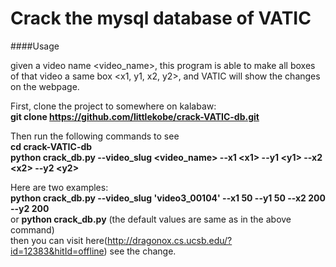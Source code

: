 # Crack the mysql database of VATIC 

####Usage

given a video name \<video_name\>, this program is able to make all boxes of that video a same box \<x1, y1, x2, y2\>, and VATIC will show the changes on the webpage.

First, clone the project to somewhere on kalabaw: <br>
  __git clone https://github.com/littlekobe/crack-VATIC-db.git__ <br>

Then run the following commands to see <br>
  __cd crack-VATIC-db__ <br>
  __python crack_db.py --video_slug \<video_name\> --x1 \<x1\> --y1 \<y1\> --x2 \<x2\> --y2 \<y2\>__ <br>
  
Here are two examples: <br>
  __python crack_db.py --video_slug 'video3_00104' --x1 50 --y1 50 --x2 200 --y2 200__ <br>
  or __python crack_db.py__ (the default values are same as in the above command) <br>
  then you can visit here(http://dragonox.cs.ucsb.edu/?id=12383&hitId=offline) see the change.
  

